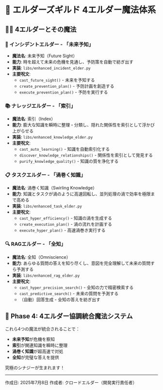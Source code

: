 # 🌟 エルダーズギルド 4エルダー魔法体系

## 🧙‍♂️ 4エルダーとその魔法

### 🔮 インシデントエルダー - 「未来予知」
- **魔法名**: 未来予知（Future Sight）
- **能力**: 時を超えて未来の危機を見通し、予防策を自動で紡ぎ出す
- **実装**: `libs/enhanced_incident_elder.py`
- **主要呪文**:
  - `cast_future_sight()` - 未来を予知する
  - `create_prevention_plan()` - 予防計画を創造する
  - `execute_prevention_plan()` - 予防を実行する

### 📚 ナレッジエルダー - 「索引」
- **魔法名**: 索引（Index）
- **能力**: 膨大な知識を瞬時に整理・分類し、隠れた関係性を索引として浮かび上がらせる
- **実装**: `libs/enhanced_knowledge_elder.py`
- **主要呪文**:
  - `cast_auto_learning()` - 知識を自動索引化する
  - `discover_knowledge_relationships()` - 関係性を索引として発見する
  - `purify_knowledge_quality()` - 知識の質を浄化する

### 📋 タスクエルダー - 「渦巻く知識」
- **魔法名**: 渦巻く知識（Swirling Knowledge）
- **能力**: 知識とタスクが渦のように高速回転し、並列処理の渦で効率を極限まで高める
- **実装**: `libs/enhanced_task_elder.py`
- **主要呪文**:
  - `cast_hyper_efficiency()` - 知識の渦を生成する
  - `create_execution_plan()` - 渦の流れを計画する
  - `execute_hyper_plan()` - 高速渦巻き実行する

### 🔍 RAGエルダー - 「全知」
- **魔法名**: 全知（Omniscience）
- **能力**: あらゆる質問の答えを知り尽くし、意図を完全理解して未来の質問すら予測する
- **実装**: `libs/enhanced_rag_elder.py`
- **主要呪文**:
  - `cast_hyper_precision_search()` - 全知の力で精密検索する
  - `cast_predictive_search()` - 未来の質問を予測する
  - （自動）回答生成 - 全知の答えを紡ぎ出す

## 🌈 Phase 4: 4エルダー協調統合魔法システム

これら4つの魔法が統合されることで：
- **未来予知**が危機を察知
- **索引**が関連知識を瞬時に整理
- **渦巻く知識**が超高速で対処
- **全知**が完璧な答えを提供

究極のシナジーが生まれます！

---
作成日: 2025年7月8日
作成者: クロードエルダー（開発実行責任者）